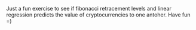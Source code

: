 Just a fun exercise to see if fibonacci retracement levels and linear regression predicts the value of cryptocurrencies to one antoher. Have fun =) 
